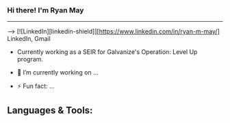 ### Hi there! I'm Ryan May
---

-->
[![LinkedIn][linkedin-shield]][https://www.linkedin.com/in/ryan-m-may/]
LinkedIn, Gmail

- Currently working as a SEIR for Galvanize's Operation: Level Up program.

- 🔭 I’m currently working on ...

- ⚡ Fun fact: ...

## Languages & Tools:
